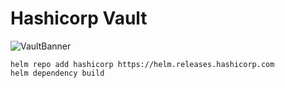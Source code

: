# Hashicorp Vault
![VaultBanner](https://www.datocms-assets.com/2885/1620082983-blog-library-product-vault-dark-graphics.jpg)
```shell
helm repo add hashicorp https://helm.releases.hashicorp.com
helm dependency build
```